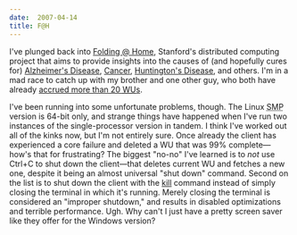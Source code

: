```yaml
---
date:  2007-04-14
title: F@H
---
```

I've plunged back into <a href="http://folding.stanford.edu">Folding @ Home</a>, Stanford's distributed computing project that aims to provide insights into the causes of (and hopefully cures for) <a href="http://folding.stanford.edu/FAQ-diseases.html#AD">Alzheimer's Disease</a>, <a href="http://folding.stanford.edu/FAQ-diseases.html#Cancer">Cancer</a>, <a href="http://folding.stanford.edu/FAQ-diseases.html#HD">Huntington's Disease</a>, and others.  I'm in a mad race to catch up with my brother and one other guy, who both have already <a href="http://fah-web.stanford.edu/cgi-bin/main.py?qtype=teampage&teamnum=53874">accrued more than 20 <acronym title="Work Unit">WU</acronym>s</a>.

I've been running into some unfortunate problems, though.  The Linux <acronym title="Symmetric Multi-Processors">SMP</acronym> version is 64-bit only, and strange things have happened when I've run two instances of the single-processor version in tandem.  I think I've worked out all of the kinks now, but I'm not entirely sure.  Once already the client has experienced a core failure and deleted a WU that was 99% complete&mdash;how's that for frustrating?  The biggest "no-no" I've learned is to <em>not</em> use Ctrl+C to shut down the client&mdash;that deletes current WU and fetches a new one, despite it being an almost universal "shut down" command.  Second on the list is to shut down the client with the <a href="http://www.die.net/doc/linux/man/man1/kill.1.html">kill</a> command instead of simply closing the terminal in which it's running.  Merely closing the terminal is considered an "improper shutdown," and results in disabled optimizations and terrible performance.  Ugh.  Why can't I just have a pretty screen saver like they offer for the Windows version?
